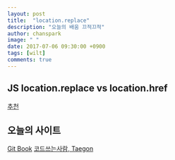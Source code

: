 ```yaml
---
layout: post
title:  "location.replace"
description: "오늘의 배움 끄적끄적"
author: chanspark
image: " "
date: 2017-07-06 09:30:00 +0900
tags: [wilt]
comments: true
---
```


## JS location.replace vs location.href
[추천](http://www.opencode.co.kr/bbs/board.php?bo_table=javascript_tips&wr_id=62)

## 오늘의 사이트
[Git Book](https://www.gitbook.com/)
[코드쓰는사람, Taegon](https://taegon.kim/archives/5678)
